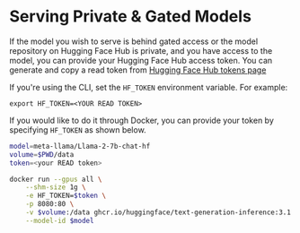 # Serving Private & Gated Models

If the model you wish to serve is behind gated access or the model repository on Hugging Face Hub is private, and you have access to the model, you can provide your Hugging Face Hub access token. You can generate and copy a read token from [Hugging Face Hub tokens page](https://huggingface.co/settings/tokens)

If you're using the CLI, set the `HF_TOKEN` environment variable. For example:

```
export HF_TOKEN=<YOUR READ TOKEN>
```

If you would like to do it through Docker, you can provide your token by specifying `HF_TOKEN` as shown below.

```bash
model=meta-llama/Llama-2-7b-chat-hf
volume=$PWD/data
token=<your READ token>

docker run --gpus all \
    --shm-size 1g \
    -e HF_TOKEN=$token \
    -p 8080:80 \
    -v $volume:/data ghcr.io/huggingface/text-generation-inference:3.1.1 \
    --model-id $model
```
